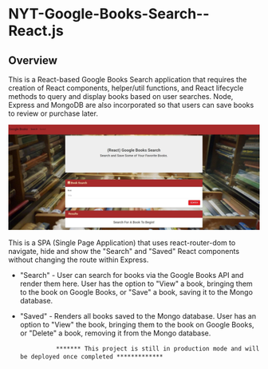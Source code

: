 # NYT-Google-Books-Search--React.js

## Overview
This is a React-based Google Books Search application that requires the creation of React components, helper/util functions, and React lifecycle methods to query and display books based on user searches. Node, Express and MongoDB are also incorporated so that users can save books to review or purchase later.

![final-screenshot](https://github.com/melperez19/NYT-Google-Books-Search--React.js/blob/master/google-book-react.JPG)

This is a SPA (Single Page Application) that uses react-router-dom to navigate, hide and show the "Search" and "Saved" React components without changing the route within Express.

* "Search" - User can search for books via the Google Books API and render them here. User has the option to "View" a book, bringing them to the book on Google Books, or "Save" a book, saving it to the Mongo database.

* "Saved" - Renders all books saved to the Mongo database. User has an option to "View" the book, bringing them to the book on Google Books, or "Delete" a book, removing it from the Mongo database.

                ******* This project is still in production mode and will be deployed once completed *************
